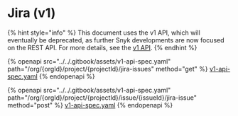 # Jira (v1)

{% hint style="info" %}
This document uses the v1 API, which will eventually be deprecated, as further Snyk developments are now focused on the REST API. For more details, see the [v1 API](../v1-api.md).
{% endhint %}

{% openapi src="../../.gitbook/assets/v1-api-spec.yaml" path="/org/{orgId}/project/{projectId}/jira-issues" method="get" %}
[v1-api-spec.yaml](../../.gitbook/assets/v1-api-spec.yaml)
{% endopenapi %}

{% openapi src="../../.gitbook/assets/v1-api-spec.yaml" path="/org/{orgId}/project/{projectId}/issue/{issueId}/jira-issue" method="post" %}
[v1-api-spec.yaml](../../.gitbook/assets/v1-api-spec.yaml)
{% endopenapi %}
